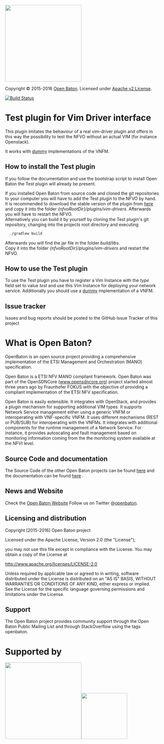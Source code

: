   <img src="https://raw.githubusercontent.com/openbaton/openbaton.github.io/master/images/openBaton.png" width="250"/>
  
  Copyright © 2015-2016 [Open Baton](http://openbaton.org). 
  Licensed under [Apache v2 License](http://www.apache.org/licenses/LICENSE-2.0).

[![Build Status](https://travis-ci.org/openbaton/test-plugin.svg?branch=master)](https://travis-ci.org/openbaton/test-plugin)

# Test plugin for Vim Driver interface
This plugin imitates the behaviour of a real vim-driver plugin and offers in this way the possibility to test the NFVO without an actual VIM (for instance Openstack). 

It works with [dummy][dummy-vnfm-amqp] implementations of the VNFM. 

## How to install the Test plugin

If you follow the documentation and use the bootstrap script to install Open Baton the Test plugin will already be present.

If you installed Open Baton from source code and cloned the git repositories to your computer you will have to add the Test plugin to the NFVO by hand. 
It is recommended to download the stable version of the plugin from [here][get-openbaton-org] and copy it into the folder *{nfvoRootDir}/plugins/vim-drivers*. 
Afterwards you will have to restart the NFVO.  
Alternatively you can build it by yourself by cloning the Test plugin's git repository, changing into the projects root directory and 
executing 

```bash
  ./gradlew build
```

Afterwards you will find the jar file in the folder *build/libs*.  
Copy it into the folder *{nfvoRootDir}/plugins/vim-drivers* and restart the NFVO.

## How to use the Test plugin

To use the Test plugin you have to register a Vim Instance with the *type* field set to value *test* and use this Vim Instance for deploying your network service. 
Additionally you should use a [dummy][dummy-vnfm-amqp] implementation of a VNFM. 

## Issue tracker

Issues and bug reports should be posted to the GitHub Issue Tracker of this project

# What is Open Baton?

OpenBaton is an open source project providing a comprehensive implementation of the ETSI Management and Orchestration (MANO) specification.

Open Baton is a ETSI NFV MANO compliant framework. Open Baton was part of the OpenSDNCore (www.opensdncore.org) project started almost three years ago by Fraunhofer FOKUS with the objective of providing a compliant implementation of the ETSI NFV specification. 

Open Baton is easily extensible. It integrates with OpenStack, and provides a plugin mechanism for supporting additional VIM types. It supports Network Service management either using a generic VNFM or interoperating with VNF-specific VNFM. It uses different mechanisms (REST or PUB/SUB) for interoperating with the VNFMs. It integrates with additional components for the runtime management of a Network Service. For instance, it provides autoscaling and fault management based on monitoring information coming from the the monitoring system available at the NFVI level.

## Source Code and documentation

The Source Code of the other Open Baton projects can be found [here][openbaton-github] and the documentation can be found [here][openbaton-doc] .

## News and Website

Check the [Open Baton Website][openbaton]
Follow us on Twitter @[openbaton][openbaton-twitter].

## Licensing and distribution
Copyright [2015-2016] Open Baton project

Licensed under the Apache License, Version 2.0 (the "License");

you may not use this file except in compliance with the License.
You may obtain a copy of the License at

  http://www.apache.org/licenses/LICENSE-2.0

Unless required by applicable law or agreed to in writing, software
distributed under the License is distributed on an "AS IS" BASIS,
WITHOUT WARRANTIES OR CONDITIONS OF ANY KIND, either express or implied.
See the License for the specific language governing permissions and
limitations under the License.

## Support
The Open Baton project provides community support through the Open Baton Public Mailing List and through StackOverflow using the tags openbaton.

# Supported by
  <img src="https://raw.githubusercontent.com/openbaton/openbaton.github.io/master/images/fokus.png" width="250"/><img src="https://raw.githubusercontent.com/openbaton/openbaton.github.io/master/images/tu.png" width="150"/>

[fokus-logo]: https://raw.githubusercontent.com/openbaton/openbaton.github.io/master/images/fokus.png
[openbaton]: http://openbaton.org
[openbaton-doc]: http://openbaton.org/documentation
[openbaton-github]: http://github.org/openbaton
[openbaton-logo]: https://raw.githubusercontent.com/openbaton/openbaton.github.io/master/images/openBaton.png
[openbaton-mail]: mailto:users@openbaton.org
[openbaton-twitter]: https://twitter.com/openbaton
[tub-logo]: https://raw.githubusercontent.com/openbaton/openbaton.github.io/master/images/tu.png
[dummy-vnfm-amqp]: https://github.com/openbaton/dummy-vnfm-amqp
[get-openbaton-org]: http://get.openbaton.org/plugins/stable/
